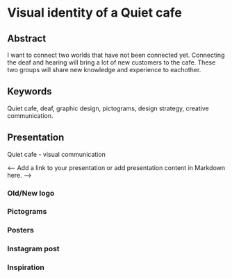 # Visual identity of a Quiet cafe

## Abstract

I want to connect two worlds that have not been connected yet. Connecting the deaf and hearing will bring a lot of new customers to the cafe. These two groups will share new knowledge and experience to eachother. 

## Keywords

Quiet cafe, deaf, graphic design, pictograms, design strategy, creative communication.

## Presentation

Quiet cafe - visual communication

<-- Add a link to your presentation or add presentation content in Markdown here. -->

### Old/New logo 
### Pictograms 
### Posters
### Instagram post
### Inspiration
